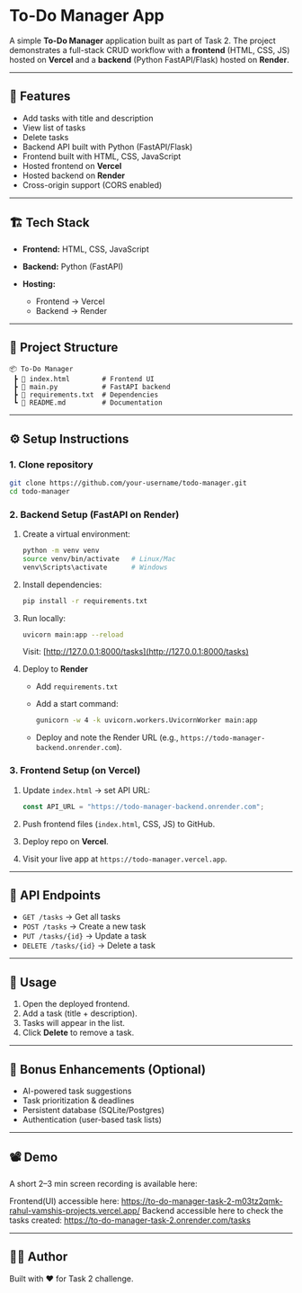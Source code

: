 # To-Do Manager App

A simple **To-Do Manager** application built as part of Task 2. The project demonstrates a full-stack CRUD workflow with a **frontend** (HTML, CSS, JS) hosted on **Vercel** and a **backend** (Python FastAPI/Flask) hosted on **Render**.

---

## 🚀 Features

* Add tasks with title and description
* View list of tasks
* Delete tasks
* Backend API built with Python (FastAPI/Flask)
* Frontend built with HTML, CSS, JavaScript
* Hosted frontend on **Vercel**
* Hosted backend on **Render**
* Cross-origin support (CORS enabled)

---

## 🏗️ Tech Stack

* **Frontend:** HTML, CSS, JavaScript
* **Backend:** Python (FastAPI)
* **Hosting:**

  * Frontend → Vercel
  * Backend → Render

---

## 📂 Project Structure

```
📦 To-Do Manager
 ┣ 📜 index.html        # Frontend UI
 ┣ 📜 main.py           # FastAPI backend
 ┣ 📜 requirements.txt  # Dependencies
 ┗ 📜 README.md         # Documentation
```

---

## ⚙️ Setup Instructions

### 1. Clone repository

```bash
git clone https://github.com/your-username/todo-manager.git
cd todo-manager
```

### 2. Backend Setup (FastAPI on Render)

1. Create a virtual environment:

   ```bash
   python -m venv venv
   source venv/bin/activate   # Linux/Mac
   venv\Scripts\activate      # Windows
   ```

2. Install dependencies:

   ```bash
   pip install -r requirements.txt
   ```

3. Run locally:

   ```bash
   uvicorn main:app --reload
   ```

   Visit: [http://127.0.0.1:8000/tasks](http://127.0.0.1:8000/tasks)

4. Deploy to **Render**

   * Add `requirements.txt`
   * Add a start command:

     ```bash
     gunicorn -w 4 -k uvicorn.workers.UvicornWorker main:app
     ```
   * Deploy and note the Render URL (e.g., `https://todo-manager-backend.onrender.com`).

### 3. Frontend Setup (on Vercel)

1. Update `index.html` → set API URL:

   ```js
   const API_URL = "https://todo-manager-backend.onrender.com";
   ```
2. Push frontend files (`index.html`, CSS, JS) to GitHub.
3. Deploy repo on **Vercel**.
4. Visit your live app at `https://todo-manager.vercel.app`.

---

## 📌 API Endpoints

* `GET /tasks` → Get all tasks
* `POST /tasks` → Create a new task
* `PUT /tasks/{id}` → Update a task
* `DELETE /tasks/{id}` → Delete a task

---

## 🎯 Usage

1. Open the deployed frontend.
2. Add a task (title + description).
3. Tasks will appear in the list.
4. Click **Delete** to remove a task.

---

## 🔮 Bonus Enhancements (Optional)

* AI-powered task suggestions
* Task prioritization & deadlines
* Persistent database (SQLite/Postgres)
* Authentication (user-based task lists)

---

## 📽️ Demo

A short 2–3 min screen recording is available here:


Frontend(UI) accessible here: https://to-do-manager-task-2-m03tz2qmk-rahul-vamshis-projects.vercel.app/
Backend accessible here to check the tasks created: https://to-do-manager-task-2.onrender.com/tasks


---

## 👨‍💻 Author

Built with ❤️ for Task 2 challenge.
